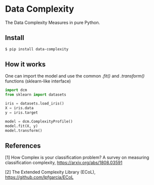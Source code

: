 # Data Complexity

The Data Complexity Measures in pure Python.

## Install
```bash
$ pip install data-complexity
```

## How it works

One can import the model and use the common _.fit()_ and _.transform()_ functions (sklearn-like interface)

```python
import dcm
from sklearn import datasets

iris = datasets.load_iris()
X = iris.data
y = iris.target

model = dcm.ComplexityProfile()
model.fit(X, y)
model.transform()
```

## References
[1] How Complex is your classification problem? A survey on measuring classification complexity, https://arxiv.org/abs/1808.03591

[2] The Extended Complexity Library (ECoL), https://github.com/lpfgarcia/ECoL
